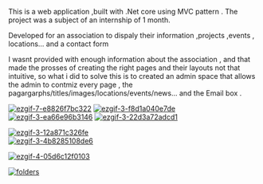 This is a web application ,built with .Net core using MVC pattern .
The project was a subject of an internship of 1 month.

Developed for an association to dispaly their information ,projects ,events , locations... and a contact form

I wasnt provided with enough information about the association , and that made the prosses of creating the right pages and their layouts not that intuitive,
so what i did to solve this is to created an admin space that allows the admin to contmiz every page , the pagargarphs/titles/images/locations/events/news... and the Email box .


<a href="https://imgbb.com/"><img src="https://i.ibb.co/S0vh8HW/ezgif-7-e8826f7bc322.gif" alt="ezgif-7-e8826f7bc322" border="0"></a>
<a href="https://imgbb.com/"><img src="https://i.ibb.co/ZLsP4Jy/ezgif-3-f8d1a040e7de.gif" alt="ezgif-3-f8d1a040e7de" border="0"></a>
<a href="https://imgbb.com/"><img src="https://i.ibb.co/C1KzRcn/ezgif-3-ea66e96b3146.gif" alt="ezgif-3-ea66e96b3146" border="0"></a>
<a href="https://imgbb.com/"><img src="https://i.ibb.co/phzs719/ezgif-3-22d3a72adcd1.gif" alt="ezgif-3-22d3a72adcd1" border="0"></a><br /><a target='_blank' href='https://imgbb.com/'>
  
  <a href="https://imgbb.com/"><img src="https://i.ibb.co/SRD2FpP/ezgif-3-12a871c326fe.gif" alt="ezgif-3-12a871c326fe" border="0"></a><br /><a target='_blank' href='https://imgbb.com/'></a>
  <a href="https://imgbb.com/"><img src="https://i.ibb.co/3yczjY1/ezgif-3-4b8285108de6.gif" alt="ezgif-3-4b8285108de6" border="0"></a>
  
  <a href="https://imgbb.com/"><img src="https://i.ibb.co/2cCm4X5/ezgif-4-05d6c12f0103.gif" alt="ezgif-4-05d6c12f0103" border="0"></a>

  <a href="https://ibb.co/cFGdzMs"><img src="https://i.ibb.co/ncHShZK/folders.png" alt="folders" border="0"></a><br /><a target='_blank' href='https://imgbb.com/'></a><br />


